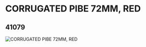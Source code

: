 # CORRUGATED PIBE 72MM, RED
## 41079
![CORRUGATED PIBE 72MM, RED](https://lc-www-live-s.legocdn.com/media/bricks/5/2/4154851.jpg)